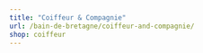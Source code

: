 ```yaml
---
title: "Coiffeur & Compagnie"
url: /bain-de-bretagne/coiffeur-and-compagnie/
shop: coiffeur
---
```

